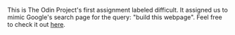 This is The Odin Project's first assignment labeled difficult. It assigned us to mimic Google's search page for the query: "build this webpage". Feel free to check it out <a href="https://kpchungdev.github.io/google_search_results_page/" target="_blank">here</a>.
